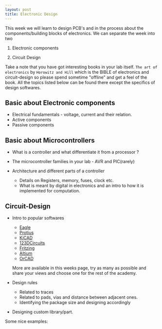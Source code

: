 ```yaml
---
layout: post
title: Electronic Design
---
```


This week we will learn to design PCB's and in the process about the components/building blocks of electronics. We can separate the week into two

  1. Electronic components

  2. Circuit Design

Take a note that you have got interesting books in your lab itself. `The art of electronics` by `Horowitz and Hill` which is the BIBLE of electronics and circuit-design so please spend sometime "offline" and get a feel of the book. All the topics listed below can be found there except the specifics of design softwares.

## Basic about Electronic components

  * Electrical fundamentals  - voltage, current and their relation.
  * Active components
  * Passive components

## Basic about Microcontrollers

  * What is a controller and what differentiate it from a processor ?
  * The microcontroller families in your lab - AVR and PIC(rarely)
  * Architecture and different parts of a controller

    * Details on Registers, memory, fuses, clock etc.
    * What is meant by digital in electronics and an intro to how it is implemented for computation.

## Circuit-Design

  * Intro to popular softwares

      * [Eagle](http://www.autodesk.com/products/eagle/overview)
      * [Protius](https://www.labcenter.com/)
      * [KiCAD](http://kicad-pcb.org/)
      * [123DCircuits](http://www.123dapp.com/circuits)
      * [Fritzing](http://fritzing.org/home/)
      * [Altium](http://www.altium.com/altium-designer/overview)
      * [OrCAD](http://www.orcad.com/)

    More are available in this weeks page, try as many as possible and share your views and choose one for the rest of the academy.

  * Design rules

    * Related to traces
    * Related to pads, vias and distance between adjacent ones.
    * Identifying the package size and designing accordingly


  * Designing custom library/part.

  Some nice examples:
